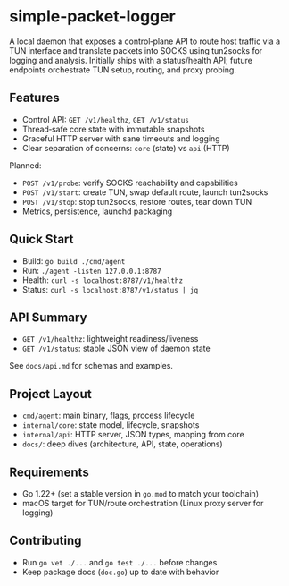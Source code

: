 # simple-packet-logger

A local daemon that exposes a control‑plane API to route host traffic via a TUN interface and translate packets into SOCKS using tun2socks for logging and analysis. Initially ships with a status/health API; future endpoints orchestrate TUN setup, routing, and proxy probing.

## Features

- Control API: `GET /v1/healthz`, `GET /v1/status`
- Thread‑safe core state with immutable snapshots
- Graceful HTTP server with sane timeouts and logging
- Clear separation of concerns: `core` (state) vs `api` (HTTP)

Planned:
- `POST /v1/probe`: verify SOCKS reachability and capabilities
- `POST /v1/start`: create TUN, swap default route, launch tun2socks
- `POST /v1/stop`: stop tun2socks, restore routes, tear down TUN
- Metrics, persistence, launchd packaging

## Quick Start

- Build: `go build ./cmd/agent`
- Run: `./agent -listen 127.0.0.1:8787`
- Health: `curl -s localhost:8787/v1/healthz`
- Status: `curl -s localhost:8787/v1/status | jq`

## API Summary

- `GET /v1/healthz`: lightweight readiness/liveness
- `GET /v1/status`: stable JSON view of daemon state

See `docs/api.md` for schemas and examples.

## Project Layout

- `cmd/agent`: main binary, flags, process lifecycle
- `internal/core`: state model, lifecycle, snapshots
- `internal/api`: HTTP server, JSON types, mapping from core
- `docs/`: deep dives (architecture, API, state, operations)

## Requirements

- Go 1.22+ (set a stable version in `go.mod` to match your toolchain)
- macOS target for TUN/route orchestration (Linux proxy server for logging)

## Contributing

- Run `go vet ./...` and `go test ./...` before changes
- Keep package docs (`doc.go`) up to date with behavior

